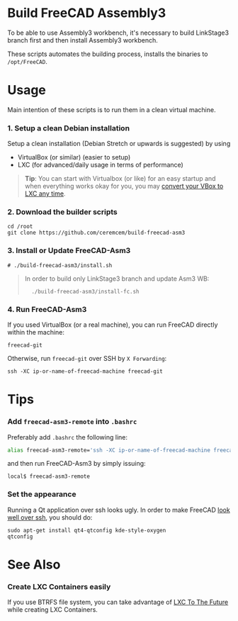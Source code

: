 # Build FreeCAD Assembly3

To be able to use Assembly3 workbench, it's necessary to build LinkStage3 branch first and then install Assembly3 workbench. 

These scripts automates the building process, installs the binaries to `/opt/FreeCAD`. 

# Usage 

Main intention of these scripts is to run them in a clean virtual machine.

### 1. Setup a clean Debian installation 

Setup a clean installation (Debian Stretch or upwards is suggested) by using 
* VirtualBox (or similar) (easier to setup) 
* LXC (for advanced/daily usage in terms of performance)

> **Tip**: You can start with Virtualbox (or like) for an easy startup and when everything works okay for you, you may [convert your VBox to LXC any time](https://github.com/aktos-io/lxc-to-the-future/blob/master/README.md#convert-another-vm-to-lxc-container). 

### 2. Download the builder scripts

```
cd /root
git clone https://github.com/ceremcem/build-freecad-asm3
```

### 3. Install or Update FreeCAD-Asm3


```console
# ./build-freecad-asm3/install.sh 
```

> In order to build only LinkStage3 branch and update Asm3 WB:
> 
>       ./build-freecad-asm3/install-fc.sh
>

### 4. Run FreeCAD-Asm3

If you used VirtualBox (or a real machine), you can run FreeCAD directly within the machine: 

```
freecad-git
```

Otherwise, run `freecad-git` over SSH by `X Forwarding`:

```
ssh -XC ip-or-name-of-freecad-machine freecad-git
```

# Tips 

### Add `freecad-asm3-remote` into `.bashrc`

Preferably add `.bashrc` the following line: 
 
  ```bash
  alias freecad-asm3-remote='ssh -XC ip-or-name-of-freecad-machine freecad-git'
  ```
 
and then run FreeCAD-Asm3 by simply issuing: 
 
   ```console
   local$ freecad-asm3-remote 
   ```
   
### Set the appearance 

Running a Qt application over ssh looks ugly. In order to make FreeCAD [look well over ssh](https://user-images.githubusercontent.com/6639874/45443660-05b3fc80-b6ce-11e8-91a9-002423f589ad.png), you should do:

```
sudo apt-get install qt4-qtconfig kde-style-oxygen
qtconfig
```

# See Also 

### Create LXC Containers easily 
 
If you use BTRFS file system, you can take advantage of [LXC To The Future](https://github.com/aktos-io/lxc-to-the-future) while creating LXC Containers.
